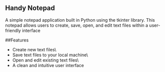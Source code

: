 ## Handy Notepad
A simple notepad application built in Python using the tkinter library. This notepad allows users to create, save, open, and edit text files within a user-friendly interface

##Features
* Create new text files\
* Save text files to your local machine\
* Open and edit existing text files\
* A clean and intuitive user interface
